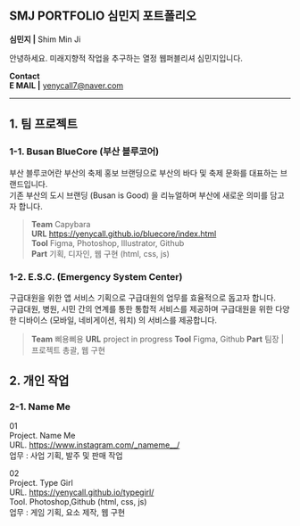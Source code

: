 ## SMJ PORTFOLIO 심민지 포트폴리오
**심민지 |** Shim Min Ji   

안녕하세요. 미래지향적 작업을 추구하는 열정 웹퍼블리셔 심민지입니다.
    
**Contact**   
**E MAIL |**   yenycall7@naver.com

---

## 1. 팀 프로젝트
### 1-1. Busan BlueCore (부산 블루코어)   

부산 블루코어란 부산의 축제 홍보 브랜딩으로 부산의 바다 및 축제 문화를 대표하는 브랜드입니다.   
기존 부산의 도시 브랜딩 (Busan is Good) 을 리뉴얼하며 부산에 새로운 의미를 담고자 합니다.   

> **Team** Capybara     
> **URL** <https://yenycall.github.io/bluecore/index.html>     
> **Tool** Figma, Photoshop, Illustrator, Github      
> **Part** 기획, 디자인, 웹 구현 (html, css, js)

### 1-2. E.S.C. (Emergency System Center)    

구급대원을 위한 앱 서비스 기획으로 구급대원의 업무를 효율적으로 돕고자 합니다.   
구급대원, 병원, 시민 간의 연계를 통한 통합적 서비스를 제공하며 구급대원을 위한 다양한 디바이스 (모바일, 네비게이션, 워치) 의 서비스를 제공합니다.    

> **Team** 삐용삐용
> **URL** project in progress
> **Tool** Figma, Github
> **Part** 팀장 | 프로젝트 총괄, 웹 구현

## 2. 개인 작업
### 2-1. Name Me

01 <br>
Project. Name Me <br>
URL. https://www.instagram.com/_nameme__/ <br>
업무 : 사업 기획, 발주 및 판매 작업

02 <br>
Project. Type Girl <br>
URL. https://yenycall.github.io/typegirl/ <br>
Tool. Photoshop,Github (html, css, js) <br>
업무 : 게임 기획, 요소 제작, 웹 구현

